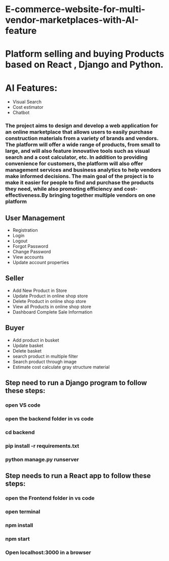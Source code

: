 # E-commerce-website-for-multi-vendor-marketplaces-with-AI-feature
# Platform selling and buying Products based on React , Django and Python. 
# AI Features:
- Visual Search
- Cost estimator 
- Chatbot
### The project aims to design and develop a web application for an online marketplace that allows users to easily purchase construction materials from a variety of brands and vendors. The platform will offer a wide range of products, from small to large, and will also feature innovative tools such as visual search and a cost calculator, etc. In addition to providing convenience for customers, the platform will also offer management services and business analytics to help vendors make informed decisions. The main goal of the project is to make it easier for people to find and purchase the products they need, while also promoting efficiency and cost-effectiveness.By bringing together multiple vendors on one platform

## User Management
- Registration
- Login
- Logout
- Forgot Password
- Change Password
- View accounts
- Update account properties

## Seller
- Add New Product in Store
- Update Product in online shop store
- Delete Product in online shop store
- View all Products in online shop store
- Dashboard Complete Sale Information

## Buyer
- Add product in busket
- Update basket
- Delete basket
- search product in multiple filter
- Search product through image
- Estimate cost calculate gray structure material

## Step need to run a Django program to follow these steps:
### open VS code
### open the backend folder in vs code
### cd backend
### pip install -r requirements.txt
### python manage.py runserver
## Step needs to run a React app to follow these steps:
### open the Frontend folder in vs code
### open terminal
### npm install
### npm start
### Open localhost:3000 in a browser
